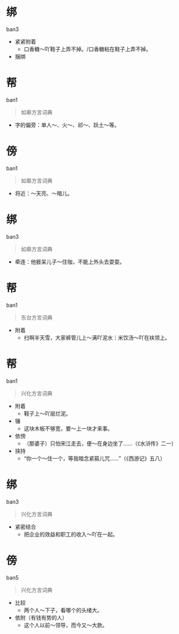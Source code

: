 # 绑
ban3
- 紧紧附着
  - 口香糖～吖鞋子上弄不掉。/口香糖粘在鞋子上弄不掉。
- 捆绑

# 帮
ban1
> 如皋方言词典
- 字的偏旁：单人～、火～、祁～、跃土～等。

# 傍
ban1
> 如皋方言词典
- 将近：～天亮、～暗儿。

# 绑
ban3
> 如皋方言词典
- 牵连：他捱呆儿子～住咖，不能上外头去耍耍。

# 帮
ban1
> 东台方言词典
- 附着
  - 扫啊半天雪，大家裤管儿上～满吖泥水｜米饮汤～吖在衭领上。

# 帮
ban1
> 兴化方言词典
- 附着
  - 鞋子上～吖层烂泥。
- 镶
  - 这块木板不够宽，要～上一块才来事。
- 依傍
  - （那婆子）只怕宋江走去，便～在身边坐了……（《水浒传》二一）
- 挟持
  - “你一个～住一个，等我暗念紧箍儿咒……”（《西游记》五八）

# 绑
ban3
> 兴化方言词典
- 紧密结合
  - 把企业的效益和职工的收入～吖在一起。

# 傍
ban5
> 兴化方言词典
- 比较
  - 两个人～下子，看哪个的头绪大。
- 依附（有钱有势的人）
  - 这个人以前～领导，而今又～大款。
